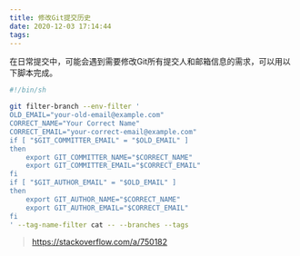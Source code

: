 ```yaml
---
title: 修改Git提交历史   
date: 2020-12-03 17:14:44     
tags:
---
```


在日常提交中，可能会遇到需要修改Git所有提交人和邮箱信息的需求，可以用以下脚本完成。   

``` bash
#!/bin/sh

git filter-branch --env-filter '
OLD_EMAIL="your-old-email@example.com"
CORRECT_NAME="Your Correct Name"
CORRECT_EMAIL="your-correct-email@example.com"
if [ "$GIT_COMMITTER_EMAIL" = "$OLD_EMAIL" ]
then
    export GIT_COMMITTER_NAME="$CORRECT_NAME"
    export GIT_COMMITTER_EMAIL="$CORRECT_EMAIL"
fi
if [ "$GIT_AUTHOR_EMAIL" = "$OLD_EMAIL" ]
then
    export GIT_AUTHOR_NAME="$CORRECT_NAME"
    export GIT_AUTHOR_EMAIL="$CORRECT_EMAIL"
fi
' --tag-name-filter cat -- --branches --tags
```

> https://stackoverflow.com/a/750182